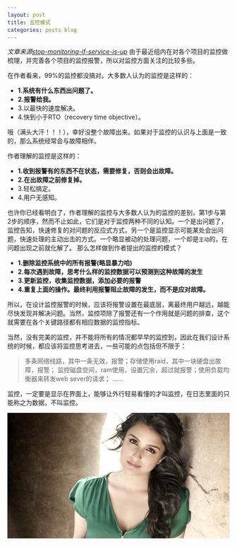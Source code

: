 ```yaml
---
layout: post
title: 监控模式
categories: posts blog
---
```


*文章来源[stop-monitoring-if-service-is-up](http://everythingsysadmin.com/2013/11/stop-monitoring-if-service-is-up.html)*
由于最近组内在对各个项目的监控做梳理，并完善各个项目的监控报警，所以对监控方面关注的比较多些。

在作者看来，99%的监控都没搞对。大多数人认为的监控是这样的：

+ **1.系统有什么东西出问题了。**
+ **2.报警给我。**
+ 3.以最快的速度解决。
+ 4.快到小于RTO（recovery time objective）。

哦（满头大汗！！！），幸好没整个故障出来。如果对于监控的认识与上面是一致的，那么系统经常会与故障相伴。
<!-- more -->
作者理解的监控是这样的：

+ **1.收到报警有的东西不在状态，需要修复，否则会出故障。**
+ **2.在出故障之前修复掉。**
+ 3.轻松搞定。
+ 4.用户无感知。

也许你已经看明白了，作者理解的监控与大多数人认为的监控的差别，第1步与第2步的顺序，然而不止如此，它们是对于监控两种不同的认知。一个是出问题了，监控告知，快速修复的对问题的反应式方式，另一个是监控显示可能某处会出问题，快速处理的主动出击的方式。一个略显被动的处理问题，一个却是`主动`的，在问题出现之前就化解了。
那么怎样做到作者提出的监控的模式？

+ **1.删除监控系统中的所有报警(略显暴力哈)**
+ **2.每次遇到故障，思考什么样的监控数据可以预测到这种故障的发生**
+ **3.更新监控，收集监控数据，添加必要的报警**
+ **4.重复上面的操作。最终利用报警阻止故障的发生，而不是应对故障。**

所以，在设计监控报警的时候，应该将报警设置在最底层，离最终用户越远，越能尽快发现并解决问题。当然，监控项除了报警还有一个作用就是问题的排查，这个就需要在各个关键路径都有相应数据的监控指标。

当然，没有完美的监控，并不能将所有的情况都早早的监控到，因此在我们设计系统的时候，都应该将监控思考进去，一些可能的点包括但不限于：

> 多条网络线路，其中一条无效，报警；存储使用raid，其中一块硬盘出故障，报警；
监控磁盘空间，ram使用，设置冗余，超过就报警；使用负载均衡器来转发web sever的请求；
......

监控，一定要是显示在界面上，能够让外行轻易看懂的才叫监控，在日志里面的只能称之为数据，不叫监控。

![monitor](/images/monitor/monitor.jpg)
